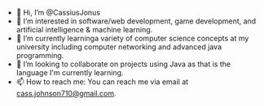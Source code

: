 - 👋 Hi, I’m @CassiusJonus
- 👀 I’m interested in software/web development, game development, and artificial intelligence & machine learning.
- 🌱 I’m currently learninga variety of computer science concepts at my university including computer networking and advanced java programming. 
- 💞️ I’m looking to collaborate on projects using Java as that is the language I'm currently learning. 
- 📫 How to reach me: You can reach me via email at cass.johnson710@gmail.com.

